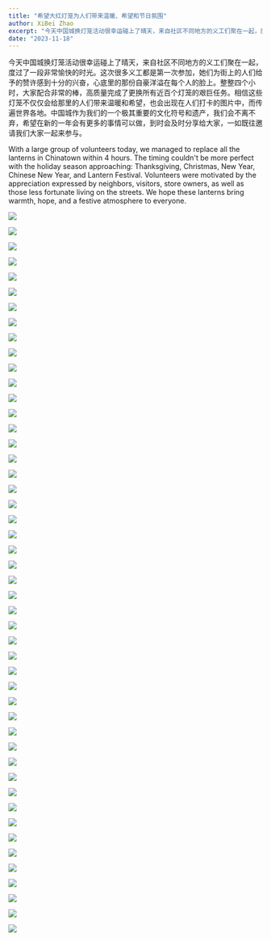```yaml
---
title: "希望大红灯笼为人们带来温暖、希望和节日氛围"
author: XiBei Zhao
excerpt: "今天中国城换灯笼活动很幸运碰上了晴天，来自社区不同地方的义工们聚在一起，度过了一段非常愉快的时光。这次很多义工都是第一次参加，她们为街上的人们给予的赞许感到十分的兴奋，心底里的那份自豪洋溢在每个人的脸上。整整四个小时，大家配合非常的棒，高质量完成了更换所有近百个灯笼的艰巨任务。相信这些灯笼不仅仅会给那里的人们带来温暖和希望，也会出现在人们打卡的图片中，而传遍世界各地。中国城作为我们的一个极其重要的文化符号和遗产，我们会不离不弃，希望在新的一年会有更多的事情可以做，到时会及时分享给大家，一如既往邀请我们大家一起来参与。"
date: "2023-11-18"
---
```


今天中国城换灯笼活动很幸运碰上了晴天，来自社区不同地方的义工们聚在一起，度过了一段非常愉快的时光。这次很多义工都是第一次参加，她们为街上的人们给予的赞许感到十分的兴奋，心底里的那份自豪洋溢在每个人的脸上。整整四个小时，大家配合非常的棒，高质量完成了更换所有近百个灯笼的艰巨任务。相信这些灯笼不仅仅会给那里的人们带来温暖和希望，也会出现在人们打卡的图片中，而传遍世界各地。中国城作为我们的一个极其重要的文化符号和遗产，我们会不离不弃，希望在新的一年会有更多的事情可以做，到时会及时分享给大家，一如既往邀请我们大家一起来参与。

With a large group of volunteers today, we managed to replace all the lanterns in Chinatown within 4 hours. The timing couldn't be more perfect with the holiday season approaching: Thanksgiving, Christmas, New Year, Chinese New Year, and Lantern Festival. Volunteers were motivated by the appreciation expressed by neighbors, visitors, store owners, as well as those less fortunate living on the streets. We hope these lanterns bring warmth, hope, and a festive atmosphere to everyone.

![](https://res.cloudinary.com/dhngj18do/image/upload/f_auto,q_auto/v1/images/402871826_332854749379614_32751266830533789_n)

![](https://res.cloudinary.com/dhngj18do/image/upload/f_auto,q_auto/v1/images/402999857_332853099379779_2238546892569460293_n)

![](https://res.cloudinary.com/dhngj18do/image/upload/f_auto,q_auto/v1/images/402846373_332854416046314_4897268449363846591_n)

![](https://res.cloudinary.com/dhngj18do/image/upload/f_auto,q_auto/v1/images/402888505_332854509379638_6347254214537842628_n)

![](https://res.cloudinary.com/dhngj18do/image/upload/f_auto,q_auto/v1/images/402946591_332853622713060_8010218604195438378_n)

![](https://res.cloudinary.com/dhngj18do/image/upload/f_auto,q_auto/v1/images/402855787_332853356046420_5474659732078847671_n)

![](https://res.cloudinary.com/dhngj18do/image/upload/f_auto,q_auto/v1/images/404316409_332854026046353_4455596082737387249_n)

![](https://res.cloudinary.com/dhngj18do/image/upload/f_auto,q_auto/v1/images/402877713_332853046046451_7441497487200419100_n)

![](https://res.cloudinary.com/dhngj18do/image/upload/f_auto,q_auto/v1/images/402834913_332853159379773_2665410306099119085_n)

![](https://res.cloudinary.com/dhngj18do/image/upload/f_auto,q_auto/v1/images/402871261_332853332713089_3685800659484258751_n)

![](https://res.cloudinary.com/dhngj18do/image/upload/f_auto,q_auto/v1/images/402904775_332853189379770_2431894868731737621_n)

![](https://res.cloudinary.com/dhngj18do/image/upload/f_auto,q_auto/v1/images/404277938_332853199379769_6949586735662119343_n)

![](https://res.cloudinary.com/dhngj18do/image/upload/f_auto,q_auto/v1/images/404302596_332853282713094_1904527320843725172_n)

![](https://res.cloudinary.com/dhngj18do/image/upload/f_auto,q_auto/v1/images/404288137_332853389379750_8184557205176917877_n)

![](https://res.cloudinary.com/dhngj18do/image/upload/f_auto,q_auto/v1/images/402887647_332853469379742_7869876240807841002_n)

![](https://res.cloudinary.com/dhngj18do/image/upload/f_auto,q_auto/v1/images/402934861_332853442713078_4117398302548504144_n)

![](https://res.cloudinary.com/dhngj18do/image/upload/f_auto,q_auto/v1/images/402881230_332853496046406_6487685597056053143_n)

![](https://res.cloudinary.com/dhngj18do/image/upload/f_auto,q_auto/v1/images/402944258_332853572713065_1434430586556059981_n)

![](https://res.cloudinary.com/dhngj18do/image/upload/f_auto,q_auto/v1/images/402862848_332853632713059_745507950620934357_n)

![](https://res.cloudinary.com/dhngj18do/image/upload/f_auto,q_auto/v1/images/402901574_332853686046387_6524147480636180643_n)

![](https://res.cloudinary.com/dhngj18do/image/upload/f_auto,q_auto/v1/images/402904782_332853726046383_166271490480817535_n)

![](https://res.cloudinary.com/dhngj18do/image/upload/f_auto,q_auto/v1/images/402869038_332853756046380_2092897175093820989_n)

![](https://res.cloudinary.com/dhngj18do/image/upload/f_auto,q_auto/v1/images/402912414_332853782713044_3033032753004852993_n)

![](https://res.cloudinary.com/dhngj18do/image/upload/f_auto,q_auto/v1/images/402903435_332853866046369_4459180403966826470_n)

![](https://res.cloudinary.com/dhngj18do/image/upload/f_auto,q_auto/v1/images/404282557_332853889379700_6060805261837312861_n)

![](https://res.cloudinary.com/dhngj18do/image/upload/f_auto,q_auto/v1/images/402862562_332853912713031_2674906683656611776_n)

![](https://res.cloudinary.com/dhngj18do/image/upload/f_auto,q_auto/v1/images/402983210_332853986046357_4652217909945894121_n)

![](https://res.cloudinary.com/dhngj18do/image/upload/f_auto,q_auto/v1/images/402944317_332854016046354_1663578138997853454_n)

![](https://res.cloudinary.com/dhngj18do/image/upload/f_auto,q_auto/v1/images/402894978_332854072713015_6595477277632456337_n)

![](https://res.cloudinary.com/dhngj18do/image/upload/f_auto,q_auto/v1/images/402100658_332854156046340_8313979011522754382_n)

![](https://res.cloudinary.com/dhngj18do/image/upload/f_auto,q_auto/v1/images/402849715_332854132713009_7014876413872772009_n)

![](https://res.cloudinary.com/dhngj18do/image/upload/f_auto,q_auto/v1/images/402846860_332854179379671_8837099780959209772_n)

![](https://res.cloudinary.com/dhngj18do/image/upload/f_auto,q_auto/v1/images/402853050_332854229379666_6323141798355016993_n)

![](https://res.cloudinary.com/dhngj18do/image/upload/f_auto,q_auto/v1/images/404289840_332854279379661_2548058178094007193_n)

![](https://res.cloudinary.com/dhngj18do/image/upload/f_auto,q_auto/v1/images/402850697_332854262712996_8340632015717646311_n)

![](https://res.cloudinary.com/dhngj18do/image/upload/f_auto,q_auto/v1/images/402839980_332854322712990_8566906018118439246_n)

![](https://res.cloudinary.com/dhngj18do/image/upload/f_auto,q_auto/v1/images/402917116_332854376046318_7555019753208092127_n)

![](https://res.cloudinary.com/dhngj18do/image/upload/f_auto,q_auto/v1/images/404292898_332854406046315_4327524395597202170_n)

![](https://res.cloudinary.com/dhngj18do/image/upload/f_auto,q_auto/v1/images/402878582_332854469379642_7988814795540976346_n)

![](https://res.cloudinary.com/dhngj18do/image/upload/f_auto,q_auto/v1/images/402858918_332854542712968_8715759399213804903_n)

![](https://res.cloudinary.com/dhngj18do/image/upload/f_auto,q_auto/v1/images/404291127_332854592712963_696673910740165189_n)

![](https://res.cloudinary.com/dhngj18do/image/upload/f_auto,q_auto/v1/images/402913393_332853239379765_3825117631927334840_n)

![](https://res.cloudinary.com/dhngj18do/image/upload/f_auto,q_auto/v1/images/402865000_332854636046292_766077965769027689_n)

![](https://res.cloudinary.com/dhngj18do/image/upload/f_auto,q_auto/v1/images/402894552_332854669379622_1348987834557428703_n)

![](https://res.cloudinary.com/dhngj18do/image/upload/f_auto,q_auto/v1/images/402865951_332854716046284_22512901315302119_n)

![](https://res.cloudinary.com/dhngj18do/image/upload/f_auto,q_auto/v1/images/402883143_332886452709777_4984915878589783213_n)

![](https://res.cloudinary.com/dhngj18do/image/upload/f_auto,q_auto/v1/images/402880266_332886436043112_5210558364173808178_n)

![](https://res.cloudinary.com/dhngj18do/image/upload/f_auto,q_auto/v1/images/402891961_332886462709776_4893240807279807176_n)
